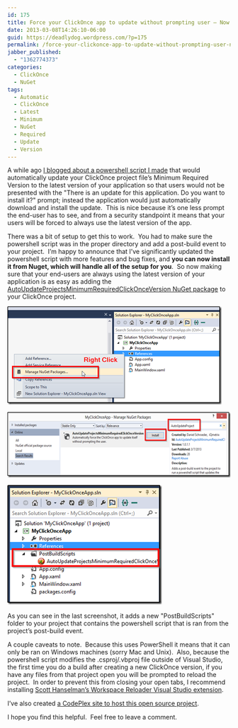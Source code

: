 ```yaml
---
id: 175
title: Force your ClickOnce app to update without prompting user – Now on NuGet!
date: 2013-03-08T14:26:10-06:00
guid: https://deadlydog.wordpress.com/?p=175
permalink: /force-your-clickonce-app-to-update-without-prompting-user-now-on-nuget/
jabber_published:
  - "1362774373"
categories:
  - ClickOnce
  - NuGet
tags:
  - Automatic
  - ClickOnce
  - Latest
  - Minimum
  - NuGet
  - Required
  - Update
  - Version
---
```

A while ago [I blogged about a powershell script I made](http://dans-blog.azurewebsites.net/?p=82) that would automatically update your ClickOnce project file’s Minimum Required Version to the latest version of your application so that users would not be presented with the "There is an update for this application. Do you want to install it?" prompt; instead the application would just automatically download and install the update.  This is nice because it’s one less prompt the end-user has to see, and from a security standpoint it means that your users will be forced to always use the latest version of the app.

There was a bit of setup to get this to work.  You had to make sure the powershell script was in the proper directory and add a post-build event to your project.  I’m happy to announce that I’ve significantly updated the powershell script with more features and bug fixes, and **you can now install it from Nuget, which will handle all of the setup for you**.  So now making sure that your end-users are always using the latest version of your application is as easy as adding the [AutoUpdateProjectsMinimumRequiredClickOnceVersion NuGet package](https://nuget.org/packages/AutoUpdateProjectsMinimumRequiredClickOnceVersion) to your ClickOnce project.

[<img style="background-image: none; padding-top: 0; padding-left: 0; display: inline; padding-right: 0; border-width: 0;" title="ManageNuget" alt="ManageNuget" src="/assets/Posts/2013/03/managenuget_thumb.png" width="484" height="222" border="0" />](/assets/Posts/2013/03/managenuget.png)

[<img style="background-image: none; padding-top: 0; padding-left: 0; display: inline; padding-right: 0; border-width: 0;" title="Install" alt="Install" src="/assets/Posts/2013/03/install_thumb.png" width="600" height="148" border="0" />](/assets/Posts/2013/03/install.png)

[<img style="background-image: none; padding-top: 0; padding-left: 0; display: inline; padding-right: 0; border-width: 0;" title="FileAdded" alt="FileAdded" src="/assets/Posts/2013/03/fileadded_thumb.png" width="349" height="270" border="0" />](/assets/Posts/2013/03/fileadded.png)

As you can see in the last screenshot, it adds a new "PostBuildScripts" folder to your project that contains the powershell script that is ran from the project’s post-build event.

A couple caveats to note.  Because this uses PowerShell it means that it can only be ran on Windows machines (sorry Mac and Unix).  Also, because the powershell script modifies the .csproj/.vbproj file outside of Visual Studio, the first time you do a build after creating a new ClickOnce version, if you have any files from that project open you will be prompted to reload the project.  In order to prevent this from closing your open tabs, I recommend installing [Scott Hanselman’s Workspace Reloader Visual Studio extension](http://visualstudiogallery.msdn.microsoft.com/6705affd-ca37-4445-9693-f3d680c92f38).

I’ve also created [a CodePlex site to host this open source project](http://aupmrcov.codeplex.com/).

I hope you find this helpful.  Feel free to leave a comment.
